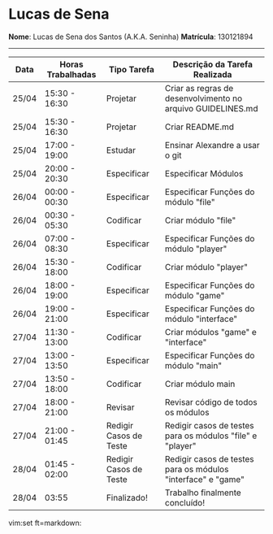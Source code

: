 # Lucas de Sena

**Nome**: Lucas de Sena dos Santos (A.K.A. Seninha)
**Matrícula**: 130121894

---------------------------------------------------

 Data | Horas Trabalhadas | Tipo Tarefa            | Descrição da Tarefa Realizada
------|-------------------|------------------------|------------------------------
25/04 | 15:30 - 16:30     | Projetar               | Criar as regras de desenvolvimento no arquivo GUIDELINES.md
25/04 | 15:30 - 16:30     | Projetar               | Criar README.md
25/04 | 17:00 - 19:00     | Estudar                | Ensinar Alexandre a usar o git
25/04 | 20:00 - 20:30     | Especificar            | Especificar Módulos
26/04 | 00:00 - 00:30     | Especificar            | Especificar Funções do módulo "file"
26/04 | 00:30 - 05:30     | Codificar              | Criar módulo "file"
26/04 | 07:00 - 08:30     | Especificar            | Especificar Funções do módulo "player"
26/04 | 15:30 - 18:00     | Codificar              | Criar módulo "player"
26/04 | 18:00 - 19:00     | Especificar            | Especificar Funções do módulo "game"
26/04 | 19:00 - 21:00     | Especificar            | Especificar Funções do módulo "interface"
27/04 | 11:30 - 13:00     | Codificar              | Criar módulos "game" e "interface"
27/04 | 13:00 - 13:50     | Especificar            | Especificar Funções do módulo "main"
27/04 | 13:50 - 18:00     | Codificar              | Criar módulo main
27/04 | 18:00 - 21:00     | Revisar                | Revisar código de todos os módulos
27/04 | 21:00 - 01:45     | Redigir Casos de Teste | Redigir casos de testes para os módulos "file" e "player"
28/04 | 01:45 - 02:00     | Redigir Casos de Teste | Redigir casos de testes para os módulos "interface" e "game"
28/04 | 03:55             | Finalizado!            | Trabalho finalmente concluído!

vim:set ft=markdown:

